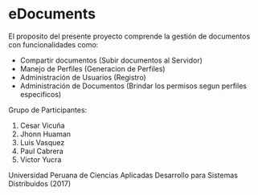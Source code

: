 # eDocuments
El proposito del presente proyecto comprende la gestión de documentos con funcionalidades como:
- Compartir documentos (Subir documentos al Servidor)
- Manejo de Perfiles (Generacion de Perfiles)
- Administración de Usuarios (Registro)
- Administración de Documentos (Brindar los permisos segun perfiles especificos)

Grupo de Participantes:
1. Cesar Vicuña
2. Jhonn Huaman
3. Luis Vasquez
4. Paul Cabrera
5. Victor Yucra

Universidad Peruana de Ciencias Aplicadas
Desarrollo para Sistemas Distribuidos (2017)
